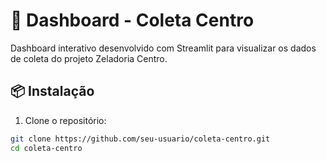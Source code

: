 # 🚛 Dashboard - Coleta Centro

Dashboard interativo desenvolvido com Streamlit para visualizar os dados de coleta do projeto Zeladoria Centro.

## 📦 Instalação
1. Clone o repositório:
```bash
git clone https://github.com/seu-usuario/coleta-centro.git
cd coleta-centro
